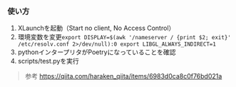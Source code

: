 ### 使い方

1. XLaunchを起動（Start no client, No Access Control）
1. 環境変数を変更`export DISPLAY=$(awk '/nameserver / {print $2; exit}' /etc/resolv.conf 2>/dev/null):0 export LIBGL_ALWAYS_INDIRECT=1`
1. pythonインタープリタがPoetryになっていることを確認
1. scripts/test.pyを実行

> 参考
> https://qiita.com/haraken_qiita/items/6983d0ca8c0f76bd021a